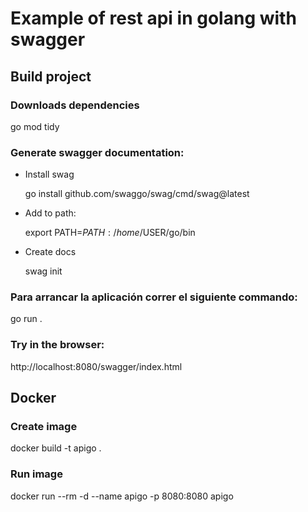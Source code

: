 # Example of rest api in golang with swagger

## Build project

### Downloads dependencies

go mod tidy

### Generate swagger documentation:

* Install swag

  go install github.com/swaggo/swag/cmd/swag@latest

* Add to path:

  export PATH=$PATH:/home/$USER/go/bin

* Create docs

  swag init

### Para arrancar la aplicación correr el siguiente commando:

go run .

### Try in the browser:

http://localhost:8080/swagger/index.html

## Docker

### Create image

docker build -t apigo .

### Run image

docker run --rm -d --name apigo -p 8080:8080 apigo
